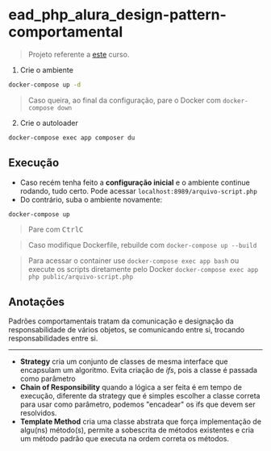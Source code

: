 # ead_php_alura_design-pattern-comportamental

> Projeto referente a [este](https://cursos.alura.com.br/course/php-design-pattern-comportamental) curso.

1. Crie o ambiente
```sh
docker-compose up -d
```
> Caso queira, ao final da configuração, pare o Docker com ``docker-compose down``

2. Crie o autoloader
```sh
docker-compose exec app composer du
```

## Execução

- Caso recém tenha feito a **configuração inicial** e o ambiente continue rodando, tudo certo. Pode acessar ``localhost:8989/arquivo-script.php``
- Do contrário, suba o ambiente novamente:
```sh
docker-compose up
```
> Pare com <kbd>Ctrl</kbd><kbd>C</kbd>

> Caso modifique Dockerfile, rebuilde com ``docker-compose up --build``

> Para acessar o container use ``docker-compose exec app bash`` ou execute os scripts diretamente pelo Docker ``docker-compose exec app php public/arquivo-script.php``

## Anotações

Padrões comportamentais tratam da comunicação e designação da responsabilidade de vários objetos, se comunicando entre si, trocando responsabilidades entre si.

---

- **Strategy** cria um conjunto de classes de mesma interface que encapsulam um algoritmo. Evita criação de *ifs*, pois a classe é passada como parâmetro
- **Chain of Responsibility** quando a lógica a ser feita é em tempo de execução, diferente da strategy que é simples escolher a classe correta para usar como parâmetro,  podemos "encadear" os ifs que devem ser resolvidos.
- **Template Method** cria uma classe abstrata que força implementação de algu(ns) método(s), permite a sobescrita de métodos existentes e cria um método padrão que executa na ordem correta os métodos.
